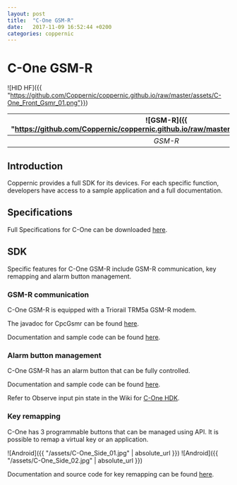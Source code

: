```yaml
---
layout: post
title:  "C-One GSM-R"
date:   2017-11-09 16:52:44 +0200
categories: coppernic
---
```


C-One GSM-R
===========
![HID HF]({{ "https://github.com/Coppernic/coppernic.github.io/raw/master/assets/C-One_Front_Gsmr_01.png"}})


| ![GSM-R]({{ "https://github.com/Coppernic/coppernic.github.io/raw/master/assets/gsmr_blue.png"}}) | ![Android]({{ "https://github.com/Coppernic/coppernic.github.io/raw/master/assets/android_blue.png"}}) | ![Android]({{ "https://github.com/Coppernic/coppernic.github.io/raw/master/assets/android_blue.png"}}) | 
|:---:|:---:|:---:|
|*GSM-R*|*Key remapping*| *Alarm button*|

Introduction
------------

Coppernic provides a full SDK for its devices. For each specific function, developers have access to a sample application and a full documentation.

Specifications
--------------

Full Specifications for C-One can be downloaded [here](https://www.coppernic.fr/wp-content/uploads/Documentation/C-one/specification-c-one-fr.pdf).

SDK
---

Specific features for C-One GSM-R include GSM-R communication, key remapping and alarm button management.

 
### GSM-R communication

C-One GSM-R is equipped with a Triorail TRM5a GSM-R modem.

The javadoc for CpcGsmr can be found [here](https://github.com/Coppernic/coppernic.github.io/raw/master/assets/CpcGsmr-0.1.0-javadoc.jar).

Documentation and sample code can be found [here](https://github.com/Coppernic/GsmRSample).

### Alarm button management

C-One GSM-R has an alarm button that can be fully controlled.

Documentation and sample code can be found [here](https://github.com/Coppernic/CoreSample).

Refer to Observe input pin state in the Wiki for [C-One HDK](https://github.com/Coppernic/CoreSample/wiki/cone).

### Key remapping

C-One has 3 programmable buttons that can be managed using API. It is possible to remap a virtual key or an application.

![Android]({{ "/assets/C-One_Side_01.jpg" | absolute_url }}) ![Android]({{ "/assets/C-One_Side_02.jpg" | absolute_url }})

Documentation and source code for key remapping can be found [here](https://github.com/Coppernic/KeyRemappingSample).

